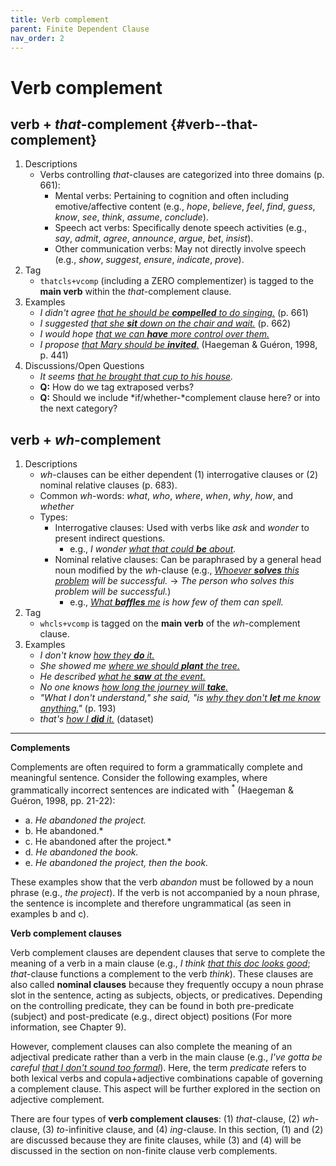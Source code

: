 ```yaml
---
title: Verb complement
parent: Finite Dependent Clause
nav_order: 2
---
```


# Verb complement

## verb + *that*-complement {#verb--that-complement}

1. Descriptions
    - Verbs controlling *that*-clauses are categorized into three domains (p. 661):
        - Mental verbs: Pertaining to cognition and often including emotive/affective content (e.g., *hope*, *believe*, *feel*, *find*, *guess*, *know*, *see*, *think*, *assume*, *conclude*).
        - Speech act verbs: Specifically denote speech activities (e.g., *say*, *admit*, *agree*, *announce*, *argue*, *bet*, *insist*).
        - Other communication verbs: May not directly involve speech (e.g., *show*, *suggest*, *ensure*, *indicate*, *prove*).
2. Tag
    - `thatcls+vcomp` (including a ZERO complementizer) is tagged to the **main verb** within the *that*-complement clause.
3. Examples
    - *I didn't agree <ins>that he should be **compelled** to do singing.</ins>* (p. 661)
    - *I suggested <ins>that she **sit** down on the chair and wait.</ins>* (p. 662)
    - *I would hope <ins>that we can **have** more control over them.</ins>*
    - *I propose <ins>that Mary should be **invited**.</ins>* (Haegeman & Guéron, 1998, p. 441)
4. Discussions/Open Questions
    - *It seems <ins>that he brought that cup to his house</ins>.*
    - **Q:** How do we tag extraposed verbs?
    - **Q:** Should we include *if/whether-*complement clause here? or into the next category?


## verb + *wh*-complement

1. Descriptions
    - *wh*-clauses can be either dependent (1) interrogative clauses or (2) nominal relative clauses (p. 683).
    - Common *wh*-words: *what*, *who*, *where*, *when*, *why*, *how*, and *whether*
    - Types:
        - Interrogative clauses: Used with verbs like *ask* and *wonder* to present indirect questions.
            - e.g., *I wonder <ins>what that could **be** about</ins>.*
        - Nominal relative clauses: Can be paraphrased by a general head noun modified by the *wh*-clause (e.g., *<ins>Whoever **solves** this problem</ins> will be successful.* → *The person who solves this problem will be successful.*)
            - e.g., *<ins>What **baffles** me</ins> is how few of them can spell.* 
2. Tag
    -  `whcls+vcomp` is tagged on the **main verb** of the *wh*-complement clause.
3. Examples
    - *I don't know <ins>how they **do** it.</ins>*
    - *She showed me <ins>where we should **plant** the tree.</ins>*
    - *He described <ins>what he **saw** at the event.</ins>*
    - *No one knows <ins>how long the journey will **take**.</ins>*
    - *"What I don't understand," she said, "is <ins>why they don't **let** me know anything.</ins>"* (p. 193)
    - *that's <ins>how I **did** it.</ins>* (dataset)

---

**Complements**

Complements are often required to form a grammatically complete and meaningful sentence. Consider the following examples, where grammatically incorrect sentences are indicated with <sup>*</sup> (Haegeman & Guéron, 1998, pp. 21-22):

- a. *He abandoned the project.*
- b. *<sup>*</sup>He abandoned.*
- c. *<sup>*</sup>He abandoned after the project.*
- d. *He abandoned the book.*
- e. *He abandoned the project, then the book.*

These examples show that the verb *abandon* must be followed by a noun phrase (e.g., *the project*). If the verb is not accompanied by a noun phrase, the sentence is incomplete and therefore ungrammatical (as seen in examples b and c).

**Verb complement clauses**

Verb complement clauses are dependent clauses that serve to complete the meaning of a verb in a main clause (e.g., *I think <ins>that this doc looks good</ins>*; *that*-clause functions a complement to the verb *think*). These clauses are also called **nominal clauses** because they frequently occupy a noun phrase slot in the sentence, acting as subjects, objects, or predicatives. Depending on the controlling predicate, they can be found in both pre-predicate (subject) and post-predicate (e.g., direct object) positions (For more information, see Chapter 9).

However, complement clauses can also complete the meaning of an adjectival predicate rather than a verb in the main clause (e.g., *I've gotta be careful <ins>that I don't sound too formal</ins>*). Here, the term *predicate* refers to both lexical verbs and copula+adjective combinations capable of governing a complement clause. This aspect will be further explored in the section on adjective complement.

There are four types of **verb complement clauses**: (1) *that*-clause, (2) *wh*-clause, (3) *to*-infinitive clause, and (4) *ing*-clause. In this section, (1) and (2) are discussed because they are finite clauses, while (3) and (4) will be discussed in the section on non-finite clause verb complements.

